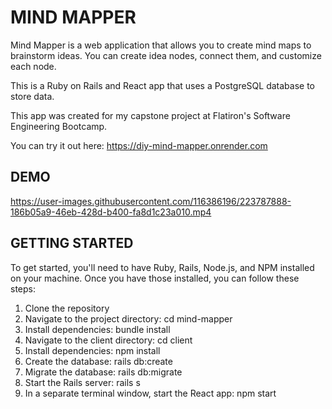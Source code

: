 # MIND MAPPER

Mind Mapper is a web application that allows you to create mind maps to brainstorm ideas. You can create idea nodes, connect them, and customize each node.

This is a Ruby on Rails and React app that uses a PostgreSQL database to store data.

This app was created for my capstone project at Flatiron's Software Engineering Bootcamp.

You can try it out here: https://diy-mind-mapper.onrender.com 

## DEMO

https://user-images.githubusercontent.com/116386196/223787888-186b05a9-46eb-428d-b400-fa8d1c23a010.mp4

## GETTING STARTED

To get started, you'll need to have Ruby, Rails, Node.js, and NPM installed on your machine. Once you have those installed, you can follow these steps:

1. Clone the repository
2. Navigate to the project directory: cd mind-mapper
3. Install dependencies: bundle install
4. Navigate to the client directory: cd client
5. Install dependencies: npm install
6. Create the database: rails db:create
7. Migrate the database: rails db:migrate
8. Start the Rails server: rails s
9. In a separate terminal window, start the React app: npm start
